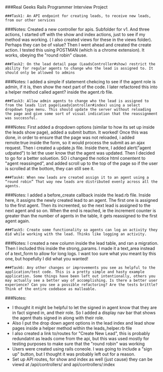 ###Real Geeks Rails Programmer Interview Project

```shell
###Task1: An API endpoint for creating leads, to receive new leads, from our other services
```
###Notes: 
Created a new controller for apis. Subfolder for v1. And three actions, I started off with the show and index actions, just to see if my method was working. ( I also created views for these in the views folder). Perhaps they can be of value? Then I went ahead and created the create action. I tested this using POSTMAN (which is a chrome extension). It works, obeying the "round robin" clause.

```shell
###Task2: On the lead detail page (LeadsController#show) restrict the ability for regular agents to change who the lead is assigned to. It should only be allowed to admins
```
###Notes:
I added a simple if statement chekcing to see if the agent role is admin, if it is, then show the next part of the code. I later refactored this into a helper method called agent? inside the agent.rb file.

```shell
###Task3: Allow admin agents to change who the lead is assigned to from the leads list page(LeadsController#index) using a select dropdown type menu. This should update the server without reloading the page and give some sort of visual indication that the reassignment was successful.
```
###Notes:
First added a dropdown options (similar to how its set up inside the leads show page), added a submit button. It worked! Once this was done, in order to ensure that the page was not reloaded, i added remote:true inside the form, so it would process the submit as an ajax request. Then i created a update.js file. Inside there, I added alert("agent udpated") to let the user know that the agent was updated. Then I decided to go for a better soluetion. SO i changed the notice html conentent to "agent reassinged", and added scroll up to the top of the page so if the user is scrolled at the bottom, they can still see it.

```shell
###Task4: When new leads are created assign it to an agent using a “round robin” That way new leads are distributed evenly across all the agents.
```
###Notes:
I added a before_create callback inside the lead.rb file. Inside here, it assigns the newly created lead to an agent. The first one is assigned to the first agent. Then its increented, so the next lead is assigned to the next agent and so on. When the end is reached, ie the increment counter is greater than the number of agents in the table, it gets reassigned to the first agent again.

```shell
###Task5: Create some functionality so agents can log an activity they did while working with the lead. Thinks like logging an activity.
```
###Notes:
I created a new column inside the lead table, and ran a migration. Then I included this inside the strong_params. I made it a text_area instead of a text_form to allow for long logs. I want too sure what you meant by this one, but hopefully I did what you wanted!


```shell
###Task6: Any other changes or improvements you see as helpful to the application/test code. This is a pretty simple and hasty example application. Some things have been left out intentionally, others you may actually see a better way of accomplishing. Is there a better user experience? Can you see a possible refactoring? Are the tests brittle? Think of the entire codebase as malleable.
```
###Notes:
* I thought it might be helpful to let the signed in agent know that they are in fact signed in, and their role. So I added a display nav bar that shows the agent thats signed in along with their role.
* Also I put the drop down agent options in the lead index and lead show pages inside a helper method within the leads_helper.rb file
* I also created a link to/routes for "Create New Lead", this is probably redundatnt as leads come from the api, but this was used mostly for testing purposes to make sure that the "round robin" was working
* Users were created using rails coneole. I was going to include a "sign up" button, but I thought it was probably left out for a reason. 
* Set up API routes, for show and index as well (just cause) they can be viewd at /api/controllers/ and api/controllers/:index

